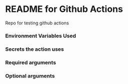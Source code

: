 # README for Github Actions
Repo for testing github actions

### Environment Variables Used

### Secrets the action uses

### Required arguments

### Optional arguments
